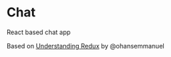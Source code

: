 # Chat
React based chat app


Based on [Understanding Redux](https://thereduxjsbooks.com/) by @ohansemmanuel
